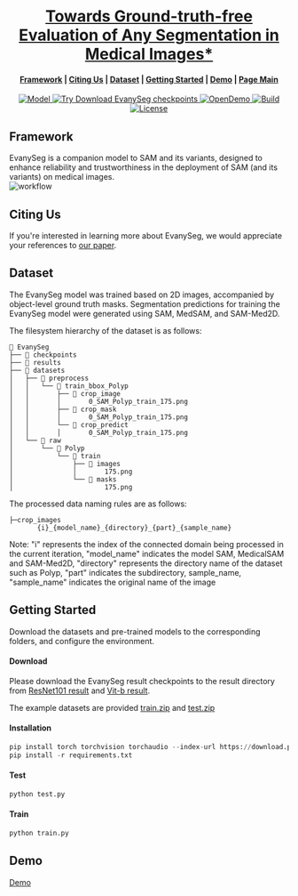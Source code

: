 <p align="center">
    <h1 align="center"><a href="https://arxiv.org/pdf/2409.14874" target="_blank">Towards Ground-truth-free Evaluation of Any Segmentation in Medical Images*</a></h1>
</p>


<h4 align="center">
    <p>
        <a href="https://github.com/ahjolsenbics/EvanySeg/blob/main/README.md#Framework">Framework</a> |
        <a href="#-Citing Us">Citing Us</a> |
        <a href="#-Dataset">Dataset</a> |
        <a href="#-Getting Started">Getting Started</a> |
        <a href="#-Demo">Demo</a> |
        <a href="https://github.com/ahjolsenbics/EvanySeg">Page Main</a>
    <p>
</h4>


<p align="center">
    <a href="https://github.com/facebookresearch/segment-anything/blob/main/LICENSE">
        <img alt="Model" src="https://img.shields.io/badge/Model-SAM%20and%20its%20variants-violet.svg">
    </a>
    <a href="https://drive.google.com/drive/folders/1Ngme9APByRTAOOsLGtwzVYzS2Il4jc1n?usp=drive_link">
        <img alt="Try Download EvanySeg checkpoints" src="https://colab.research.google.com/assets/colab-badge.svg">
    </a>
    <a href="[https://motacommunity.com/LICENSE](https://github.com/modelscope)">
        <img alt="OpenDemo" src="https://img.shields.io/badge/Open%20Demo-MotaCommunity-turquoise.svg">
    </a>
    <a href="https://www.python.org/">
        <img alt="Build" src="https://img.shields.io/badge/Made%20with-Python-1f425f.svg?color=purple">
    </a>
    <a href="https://github.com/confident-ai/deepeval/blob/master/LICENSE.md">
        <img alt="License" src="https://img.shields.io/github/license/confident-ai/deepeval.svg?color=yellow">
    </a>


</p>

## Framework

EvanySeg is a companion model to SAM and its variants, designed to enhance reliability and trustworthiness in the deployment of SAM (and its variants) on medical images.  
![workflow]([utils\readme_img\workflow.png](https://pic.imgdb.cn/item/66f4e318f21886ccc0a2e766.png))

## Citing Us
If you're interested in learning more about EvanySeg, we would appreciate your references to [our paper](https://arxiv.org/pdf/2409.14874).

## Dataset
The EvanySeg model was trained based on 2D images, accompanied by object-level ground truth masks. Segmentation predictions for training the EvanySeg model were generated using SAM, MedSAM, and SAM-Med2D.    

The filesystem hierarchy of the dataset is as follows:

```
📁 EvanySeg
├── 📁 checkpoints
├── 📁 results
├── 📁 datasets
│   ├── 📁 preprocess
│   │   └── 📁 train_bbox_Polyp
│   │       ├── 📁 crop_image
│   │       │       0_SAM_Polyp_train_175.png
│   │       ├── 📁 crop_mask
│   │       │       0_SAM_Polyp_train_175.png
│   │       └── 📁 crop_predict
│   │       │       0_SAM_Polyp_train_175.png
│   └── 📁 raw          
│       └── 📁 Polyp
│           └── 📁 train
│               ├── 📁 images
│               │       175.png
│               └── 📁 masks
│                       175.png

```
 The processed data naming rules are as follows:
```
├─crop_images
       {i}_{model_name}_{directory}_{part}_{sample_name}
```

Note: "i" represents the index of the connected domain being processed in the current iteration, "model_name" indicates the model SAM, MedicalSAM and SAM-Med2D, "directory" represents the directory name of the dataset such as Polyp, "part" indicates the subdirectory, sample_name, "sample_name" indicates the original name of the image


## Getting Started
Download the datasets and pre-trained models to the corresponding folders, and configure the environment.
#### Download
Please download the EvanySeg result checkpoints to the result directory from [ResNet101 result](https://drive.google.com/file/d/1Hj7LwH8zIJUaiQmDOkHM6JUgxkoTyGpu/view?usp=drive_link) and  [Vit-b result](https://drive.google.com/file/d/1S_s8zUgv8V2F8LP_h_4HM96j1LWHzjBB/view?usp=drive_link).

The example datasets are  provided [train.zip](https://drive.google.com/file/d/1gkh0gqIf_oeLUuKo2zYbecAb1vcZdLcH/view?usp=drive_link) and [test.zip](https://drive.google.com/file/d/1oxuHYhFLc0x2Yx7x9Lh73XljPK8ixnr_/view?usp=drive_link)


#### Installation

```python
pip install torch torchvision torchaudio --index-url https://download.pytorch.org/whl/cu124
pip install -r requirements.txt
```

#### Test

```python
python test.py
```

#### Train

```python
python train.py
```

## Demo
 [Demo](https://modelscope.cn/studios/ahjolsenbi/EvanySeg)
